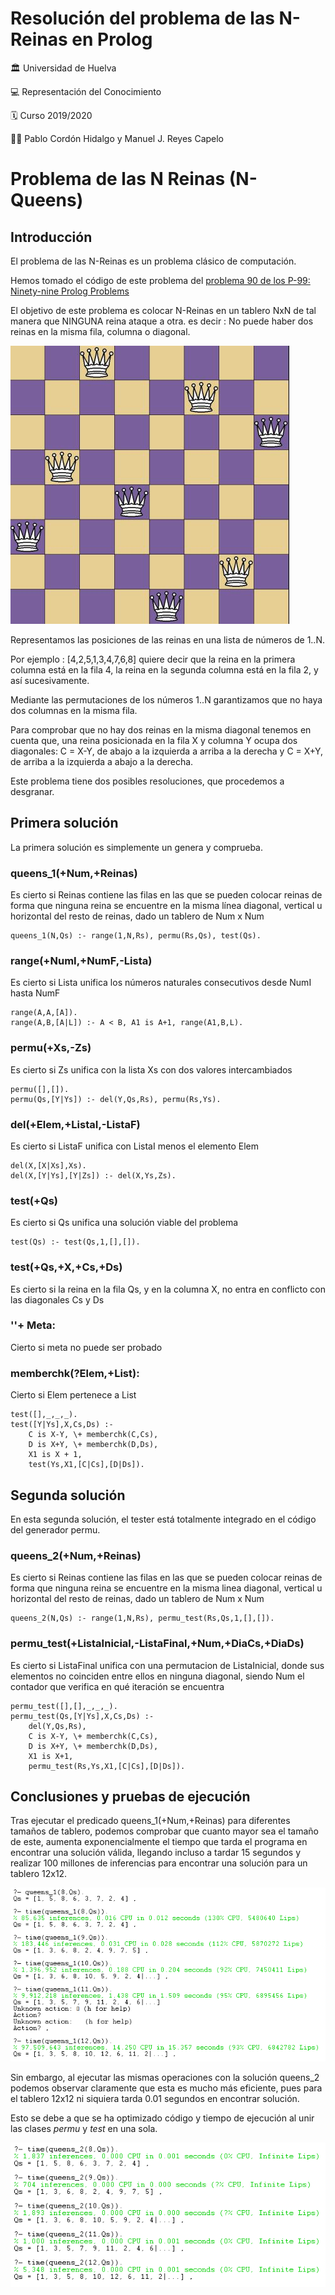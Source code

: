 # Resolución del problema de las N-Reinas en Prolog


:classical_building: Universidad de Huelva

:computer: Representación del Conocimiento

:spiral_calendar: Curso 2019/2020

:men_wrestling: Pablo Cordón Hidalgo y Manuel J. Reyes Capelo


# Problema de las N Reinas (N-Queens)

## Introducción

El problema de las N-Reinas es un problema clásico de computación.

Hemos tomado el código de este problema del [problema 90 de los P-99: Ninety-nine Prolog Problems](https://www.ic.unicamp.br/~meidanis/courses/mc336/2009s2/prolog/problemas/)

El objetivo de este problema es colocar N-Reinas en un tablero NxN  de tal manera que NINGUNA reina ataque a otra. es decir : No puede haber dos reinas en la misma fila, columna o diagonal.
 
![Ejemplo 8-Reinas](https://github.com/pabletecor/rc1920/blob/master/Trabajo%20Final/Practica/Codigo/Imagenes/n-reinas.jpg)

Representamos las posiciones de las reinas en una lista de números de 1..N. 
 
Por ejemplo : [4,2,5,1,3,4,7,6,8] quiere decir que la reina en la primera columna
está en la fila 4, la reina en la segunda columna está en la fila 2, y así sucesivamente.
 
Mediante las permutaciones de los números 1..N garantizamos que no haya dos columnas en la misma fila.
 
Para comprobar que no hay dos reinas en la misma diagonal tenemos en cuenta que, una reina posicionada en la fila X y columna Y ocupa dos diagonales: C = X-Y, de abajo a la izquierda a arriba a la derecha y C = X+Y,  de arriba a la izquierda a abajo a la derecha. 

Este problema tiene dos posibles resoluciones, que procedemos a desgranar.

## Primera solución

La primera solución es simplemente un genera y comprueba.

### queens_1(+Num,+Reinas)

Es cierto si Reinas contiene las filas en las que se pueden colocar reinas de forma que ninguna reina se encuentre en la misma línea diagonal, vertical
u horizontal del resto de reinas, dado un tablero de Num x Num

```
queens_1(N,Qs) :- range(1,N,Rs), permu(Rs,Qs), test(Qs).
```
### range(+NumI,+NumF,-Lista)

Es cierto si Lista unifica los números naturales consecutivos desde NumI hasta NumF

```
range(A,A,[A]).
range(A,B,[A|L]) :- A < B, A1 is A+1, range(A1,B,L).
```

### permu(+Xs,-Zs)
Es cierto si Zs unifica con la lista Xs con dos valores intercambiados

```
permu([],[]).
permu(Qs,[Y|Ys]) :- del(Y,Qs,Rs), permu(Rs,Ys).
``` 
### del(+Elem,+ListaI,-ListaF)

Es cierto si ListaF unifica con ListaI menos el elemento Elem

```
del(X,[X|Xs],Xs).
del(X,[Y|Ys],[Y|Zs]) :- del(X,Ys,Zs).
```

### test(+Qs)
Es cierto si Qs unifica una solución viable del problema
```
test(Qs) :- test(Qs,1,[],[]).
```
### test(+Qs,+X,+Cs,+Ds)
Es cierto si la reina en la fila Qs, y en la columna X, no entra en conflicto con las diagonales Cs y Ds

### '\'+ Meta:
Cierto si meta no puede ser probado

### memberchk(?Elem,+List): 
Cierto si Elem pertenece a List
```
test([],_,_,_).
test([Y|Ys],X,Cs,Ds) :- 
	C is X-Y, \+ memberchk(C,Cs),
	D is X+Y, \+ memberchk(D,Ds),
	X1 is X + 1,
	test(Ys,X1,[C|Cs],[D|Ds]).
```

## Segunda solución

En esta segunda solución, el tester está totalmente integrado en el código 
del generador permu.

### queens_2(+Num,+Reinas)

Es cierto si Reinas contiene las filas en las que se pueden colocar reinas
de forma que ninguna reina se encuentre en la misma linea diagonal, vertical
u horizontal del resto de reinas, dado un tablero de Num x Num

```
queens_2(N,Qs) :- range(1,N,Rs), permu_test(Rs,Qs,1,[],[]).
```

### permu_test(+ListaInicial,-ListaFinal,+Num,+DiaCs,+DiaDs)
Es cierto si ListaFinal unifica con una permutacion de ListaInicial, donde sus elementos no coinciden entre ellos en ninguna diagonal, siendo Num el contador que verifica en qué iteración se encuentra

```
permu_test([],[],_,_,_).
permu_test(Qs,[Y|Ys],X,Cs,Ds) :- 
	del(Y,Qs,Rs), 
	C is X-Y, \+ memberchk(C,Cs),
	D is X+Y, \+ memberchk(D,Ds),
	X1 is X+1,
	permu_test(Rs,Ys,X1,[C|Cs],[D|Ds]).
```

## Conclusiones y pruebas de ejecución

Tras ejecutar el predicado queens_1(+Num,+Reinas) para diferentes tamaños de tablero, podemos comprobar que cuanto mayor sea el tamaño de este, aumenta exponencialmente el tiempo que tarda el programa en encontrar una solución válida, llegando incluso a tardar 15 segundos y realizar 100 millones de inferencias para encontrar una solución para un tablero 12x12.

![Ejecución queens_1](https://github.com/pabletecor/rc1920/blob/master/Trabajo%20Final/Practica/Codigo/Imagenes/queens_1.PNG)

Sin embargo, al ejecutar las mismas operaciones con la solución queens_2 podemos observar claramente que esta es mucho más eficiente, pues para el tablero 12x12 ni siquiera tarda 0.01 segundos en encontrar solución.

Esto se debe a que se ha optimizado código y tiempo de ejecución al unir las clases *permu* y *test* en una sola.

![Ejecución queens_2](https://github.com/pabletecor/rc1920/blob/master/Trabajo%20Final/Practica/Codigo/Imagenes/queens_2.PNG)
